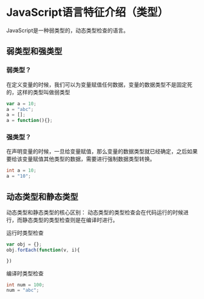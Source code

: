 # JavaScript语言特征介绍（类型）

JavaScript是一种弱类型的，动态类型检查的语言。


## 弱类型和强类型

### 弱类型？
在定义变量的时候，我们可以为变量赋值任何数据，变量的数据类型不是固定死的，这样的类型叫做弱类型
```js
var a = 10;
a = "abc";
a = [];
a = function(){};
```

### 强类型？
在声明变量的时候，一旦给变量赋值，那么变量的数据类型就已经确定，之后如果要给该变量赋值其他类型的数据，需要进行强制数据类型转换。
```java
int a = 10;
a = "10";
```

## 动态类型和静态类型
动态类型和静态类型的核心区别： 动态类型的类型检查会在代码运行的时候进行，而静态类型的类型检查则是在编译时进行。


运行时类型检查
```js
var obj = {};
obj.forEach(function(v, i){

})
```

编译时类型检查
```java
int num = 100;
num = "abc";
```
